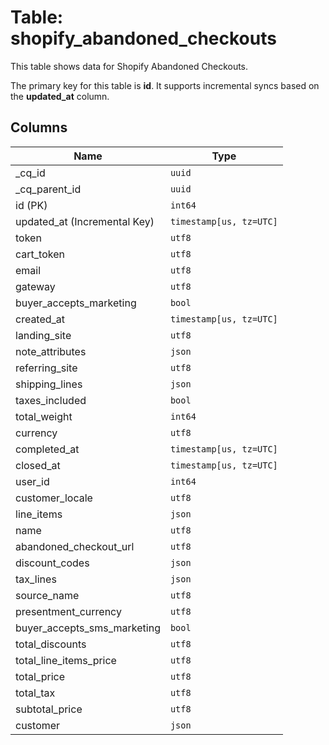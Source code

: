 # Table: shopify_abandoned_checkouts

This table shows data for Shopify Abandoned Checkouts.

The primary key for this table is **id**.
It supports incremental syncs based on the **updated_at** column.

## Columns

| Name          | Type          |
| ------------- | ------------- |
|_cq_id|`uuid`|
|_cq_parent_id|`uuid`|
|id (PK)|`int64`|
|updated_at (Incremental Key)|`timestamp[us, tz=UTC]`|
|token|`utf8`|
|cart_token|`utf8`|
|email|`utf8`|
|gateway|`utf8`|
|buyer_accepts_marketing|`bool`|
|created_at|`timestamp[us, tz=UTC]`|
|landing_site|`utf8`|
|note_attributes|`json`|
|referring_site|`utf8`|
|shipping_lines|`json`|
|taxes_included|`bool`|
|total_weight|`int64`|
|currency|`utf8`|
|completed_at|`timestamp[us, tz=UTC]`|
|closed_at|`timestamp[us, tz=UTC]`|
|user_id|`int64`|
|customer_locale|`utf8`|
|line_items|`json`|
|name|`utf8`|
|abandoned_checkout_url|`utf8`|
|discount_codes|`json`|
|tax_lines|`json`|
|source_name|`utf8`|
|presentment_currency|`utf8`|
|buyer_accepts_sms_marketing|`bool`|
|total_discounts|`utf8`|
|total_line_items_price|`utf8`|
|total_price|`utf8`|
|total_tax|`utf8`|
|subtotal_price|`utf8`|
|customer|`json`|